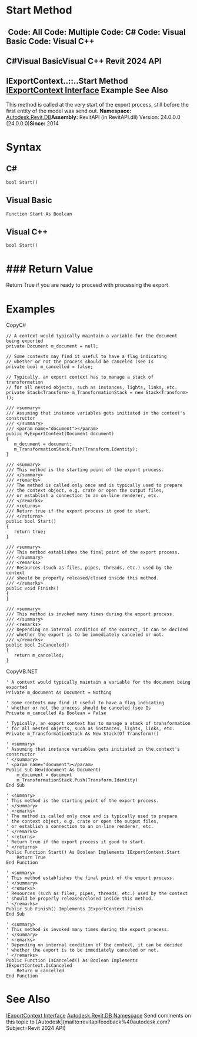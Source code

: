 # Start Method

﻿
 Code: All Code: Multiple Code: C# Code: Visual Basic Code: Visual C++   
---  
C#Visual BasicVisual C++
Revit 2024 API  
---  
IExportContext..::..Start Method   
[IExportContext Interface](7d0dc6df-db0e-6a07-3b42-8dde1bedb3c1.md "IExportContext Interface") Example See Also  
---  
This method is called at the very start of the export process, still before the first entity of the model was send out. 
**Namespace:** [Autodesk.Revit.DB](87546ba7-461b-c646-cbb1-2cb8f5bff8b2.md "Autodesk.Revit.DB Namespace")**Assembly:** RevitAPI (in RevitAPI.dll) Version: 24.0.0.0 (24.0.0.0)**Since:** 2014 
# Syntax
C#  
---  
```text
bool Start()
```
  
Visual Basic  
---  
```text
Function Start As Boolean
```
  
Visual C++  
---  
```text
bool Start()
```
  
# ### Return Value
Return True if you are ready to proceed with processing the export. 
# Examples
CopyC#
```text
// A context would typically maintain a variable for the document being exported
private Document m_document = null;

// Some contexts may find it useful to have a flag indicating
// whether or not the process should be canceled (see Is
private bool m_cancelled = false;

// Typically, an export context has to manage a stack of transformation
// for all nested objects, such as instances, lights, links, etc.
private Stack<Transform> m_TransformationStack = new Stack<Transform>();

/// <summary>
/// Assuming that instance variables gets initiated in the context's constructor
/// </summary>
/// <param name="document"></param>
public MyExportContext(Document document)
{
   m_document = document;
   m_TransformationStack.Push(Transform.Identity);
}

/// <summary>
/// This method is the starting point of the export process.
/// </summary>
/// <remarks>
/// The method is called only once and is typically used to prepare
/// the context object, e.g. crate or open the output files,
/// or establish a connection to an on-line renderer, etc.
/// </remarks>
/// <returns>
/// Return true if the export process it good to start.
/// </returns>
public bool Start()
{
   return true;
}

/// <summary>
/// This method establishes the final point of the export process.
/// </summary>
/// <remarks>
/// Resources (such as files, pipes, threads, etc.) used by the context
/// should be properly released/closed inside this method.
/// </remarks>
public void Finish()
{
}

/// <summary>
/// This method is invoked many times during the export process.
/// </summary>
/// <remarks>
/// Depending on internal condition of the context, it can be decided
/// whether the export is to be immediately canceled or not.
/// </remarks>
public bool IsCanceled()
{
   return m_cancelled;
}
```

CopyVB.NET
```text
' A context would typically maintain a variable for the document being exported
Private m_document As Document = Nothing

' Some contexts may find it useful to have a flag indicating
' whether or not the process should be canceled (see Is
Private m_cancelled As Boolean = False

' Typically, an export context has to manage a stack of transformation
' for all nested objects, such as instances, lights, links, etc.
Private m_TransformationStack As New Stack(Of Transform)()

' <summary>
' Assuming that instance variables gets initiated in the context's constructor
' </summary>
' <param name="document"></param>
Public Sub New(document As Document)
    m_document = document
    m_TransformationStack.Push(Transform.Identity)
End Sub

' <summary>
' This method is the starting point of the export process.
' </summary>
' <remarks>
' The method is called only once and is typically used to prepare
' the context object, e.g. crate or open the output files,
' or establish a connection to an on-line renderer, etc.
' </remarks>
' <returns>
' Return true if the export process it good to start.
' </returns>
Public Function Start() As Boolean Implements IExportContext.Start
    Return True
End Function

' <summary>
' This method establishes the final point of the export process.
' </summary>
' <remarks>
' Resources (such as files, pipes, threads, etc.) used by the context
' should be properly released/closed inside this method.
' </remarks>
Public Sub Finish() Implements IExportContext.Finish
End Sub

' <summary>
' This method is invoked many times during the export process.
' </summary>
' <remarks>
' Depending on internal condition of the context, it can be decided
' whether the export is to be immediately canceled or not.
' </remarks>
Public Function IsCanceled() As Boolean Implements IExportContext.IsCanceled
    Return m_cancelled
End Function
```

# See Also
[IExportContext Interface](7d0dc6df-db0e-6a07-3b42-8dde1bedb3c1.md "IExportContext Interface")
[Autodesk.Revit.DB Namespace](87546ba7-461b-c646-cbb1-2cb8f5bff8b2.md "Autodesk.Revit.DB Namespace")
Send comments on this topic to [Autodesk](mailto:revitapifeedback%40autodesk.com?Subject=Revit 2024 API)